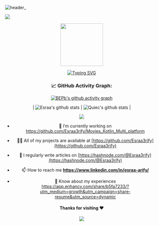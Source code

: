 ![header_](https://user-images.githubusercontent.com/59229510/228429704-22483efd-ac2f-4908-9d9f-d5e72728a011.png)


![](assets/Bottom_up.svg)


<div align="center">
  <img src="https://user-images.githubusercontent.com/41123719/164349573-0fdfef29-1ff9-4978-b43f-a2774a0282cd.gif" width="140" /> 


<!--   my-ticker -->    
[![Typing SVG](https://readme-typing-svg.herokuapp.com?color=%2336BCF7&center=true&vCenter=true&width=600&lines=Hi+there+👋,+I+am+Esraa+Arify;+Welcome+to+My+Profile!;Always+learning+new+things+;Android+Developer)](https://git.io/typing-svg)



<!--   GitHub stats graph -->
### 📈 GitHub Activity Graph:
[![BEPb's github activity graph](https://github-readme-activity-graph.cyclic.app/graph?username=Esraa3rify&theme=github-compact)](https://github.com/Esraa3rify/github-readme-activity-graph)

| ![Esraa's github stats](https://github-readme-stats.vercel.app/api?username=Esraa3rify&show_icons=true&theme=radical&include_all_commits=true) | ![Quiec's github stats](https://github-readme-stats.vercel.app/api/top-langs/?username=Esraa3rify&theme=radical&layout=compact) |

<img src="https://github-readme-streak-stats.herokuapp.com/?user=Esraa3rify"></img>



- 🔭 I’m currently working on https://github.com/Esraa3rify/Movies_Kotlin_Multi_platform

- 👨‍💻 All of my projects are available at [https://github.com/Esraa3rify](https://github.com/Esraa3rify)

- 📝 I regularly write articles on [https://hashnode.com/@Esraa3rify](https://hashnode.com/@Esraa3rify)

- 📫 How to reach me **https://www.linkedin.com/in/esraa-arify/**

- 📄 Know about my experiences https://app.enhancv.com/share/b5fa7233/?utm_medium=growth&utm_campaign=share-resume&utm_source=dynamic


#### Thanks for visiting :heart:

![](assets/Bottom_down.svg)
